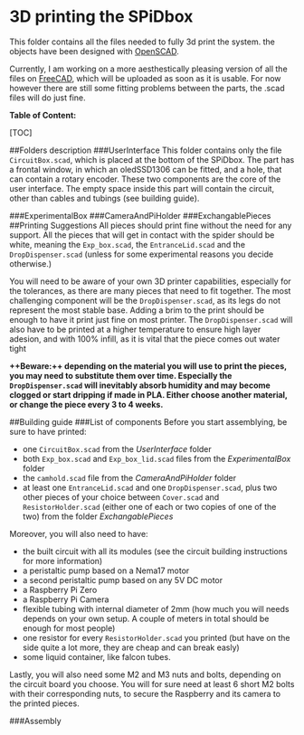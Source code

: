 # 3D printing the SPiDbox

This folder contains all the files needed to fully 3d print the system. the objects have been designed with [OpenSCAD](https://github.com/openscad/openscad).

Currently, I am working on a more aesthestically pleasing version of all the files on [FreeCAD](https://github.com/FreeCAD/FreeCAD), which will be uploaded as soon as it is usable. For now however there are still some fitting problems between the parts, the .scad files will do just fine.

**Table of Content:**

[TOC]

##Folders description
###UserInterface
This folder contains only the file `CircuitBox.scad`, which is placed at the bottom of the SPiDbox. The part has a frontal window, in which an oledSSD1306 can be fitted, and a hole, that can contain a rotary encoder. These two components are the core of the user interface. The empty space inside this part will contain the circuit, other than cables and tubings (see building guide).

###ExperimentalBox
###CameraAndPiHolder
###ExchangablePieces
##Printing Suggestions
All pieces should print fine without the need for any support. All the pieces that will get in contact with the spider should be white, meaning the `Exp_box.scad`, the `EntranceLid.scad` and the `DropDispenser.scad` (unless for some experimental reasons you decide otherwise.)

You will need to be aware of your own 3D printer capabilities, especially for the tolerances, as there are many pieces that need to fit together.
The most challenging component will be the `DropDispenser.scad`, as its legs do not represent the most stable base. Adding a brim to the print should be enough to have it print just fine on most printer.
The `DropDispenser.scad` will also have to be printed at a higher temperature to ensure high layer adesion, and with 100% infill, as it is vital that the piece comes out water tight

**++Beware:++ depending on the material you will use to print the pieces, you may need to substitute them over time. Especially the `DropDispenser.scad` will inevitably absorb humidity and may become clogged or start dripping if made in PLA. Either choose another material, or change the piece every 3 to 4 weeks.**

##Building guide
###List of components
Before you start assemblying, be sure to have printed:
* one `CircuitBox.scad` from the *UserInterface* folder
* both `Exp_box.scad` and `Exp_box_lid.scad` files from the *ExperimentalBox* folder
* the `camhold.scad` file from the *CameraAndPiHolder* folder
* at least one `EntranceLid.scad` and one `DropDispenser.scad`, plus two other pieces of your choice between `Cover.scad` and `ResistorHolder.scad` (either one of each or two copies of one of the two) from the folder *ExchangablePieces*

Moreover, you will also need to have:
* the built circuit with all its modules (see the circuit building instructions for more information)
* a peristaltic pump based on a Nema17 motor
* a second peristaltic pump based on any 5V DC motor
* a Raspberry Pi Zero
* a Raspberry Pi Camera
* flexible tubing with internal diameter of 2mm (how much you will needs depends on your own setup. A couple of meters in total should be enough for most people)
* one resistor for every `ResistorHolder.scad` you printed (but have on the side quite a lot more, they are cheap and can break easly)
* some liquid container, like falcon tubes.

Lastly, you will also need some M2 and M3 nuts and bolts, depending on the circuit board you choose. You will for sure need at least 6 short M2 bolts with their corresponding nuts, to secure the Raspberry and its camera to the printed pieces.

###Assembly


